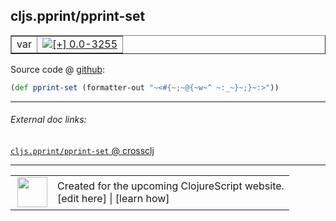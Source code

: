 ## cljs.pprint/pprint-set



 <table border="1">
<tr>
<td>var</td>
<td><a href="https://github.com/cljsinfo/cljs-api-docs/tree/0.0-3255"><img valign="middle" alt="[+] 0.0-3255" title="Added in 0.0-3255" src="https://img.shields.io/badge/+-0.0--3255-lightgrey.svg"></a> </td>
</tr>
</table>









Source code @ [github](https://github.com/clojure/clojurescript/blob/r1.7.107/src/main/cljs/cljs/pprint.cljs#L2860):

```clj
(def pprint-set (formatter-out "~<#{~;~@{~w~^ ~:_~}~;}~:>"))
```

<!--
Repo - tag - source tree - lines:

 <pre>
clojurescript @ r1.7.107
└── src
    └── main
        └── cljs
            └── cljs
                └── <ins>[pprint.cljs:2860](https://github.com/clojure/clojurescript/blob/r1.7.107/src/main/cljs/cljs/pprint.cljs#L2860)</ins>
</pre>

-->

---



###### External doc links:

[`cljs.pprint/pprint-set` @ crossclj](http://crossclj.info/fun/cljs.pprint.cljs/pprint-set.html)<br>

---

 <table>
<tr><td>
<img valign="middle" align="right" width="48px" src="http://i.imgur.com/Hi20huC.png">
</td><td>
Created for the upcoming ClojureScript website.<br>
[edit here] | [learn how]
</td></tr></table>

[edit here]:https://github.com/cljsinfo/cljs-api-docs/blob/master/cljsdoc/cljs.pprint/pprint-set.cljsdoc
[learn how]:https://github.com/cljsinfo/cljs-api-docs/wiki/cljsdoc-files

<!--

This information was too distracting to show to readers, but I'll leave it
commented here since it is helpful to:

- pretty-print the data used to generate this document
- and show how to retrieve that data



The API data for this symbol:

```clj
{:ns "cljs.pprint",
 :name "pprint-set",
 :type "var",
 :source {:code "(def pprint-set (formatter-out \"~<#{~;~@{~w~^ ~:_~}~;}~:>\"))",
          :title "Source code",
          :repo "clojurescript",
          :tag "r1.7.107",
          :filename "src/main/cljs/cljs/pprint.cljs",
          :lines [2860]},
 :full-name "cljs.pprint/pprint-set",
 :full-name-encode "cljs.pprint/pprint-set",
 :history [["+" "0.0-3255"]]}

```

Retrieve the API data for this symbol:

```clj
;; from Clojure REPL
(require '[clojure.edn :as edn])
(-> (slurp "https://raw.githubusercontent.com/cljsinfo/cljs-api-docs/catalog/cljs-api.edn")
    (edn/read-string)
    (get-in [:symbols "cljs.pprint/pprint-set"]))
```

-->
